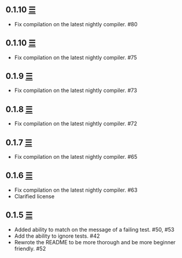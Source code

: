 ## 0.1.10 [☰](https://github.com/reem/stainless/compare/0.1.10...0.1.11)

* Fix compilation on the latest nightly compiler. #80

## 0.1.10 [☰](https://github.com/reem/stainless/compare/0.1.9...0.1.10)

* Fix compilation on the latest nightly compiler. #75

## 0.1.9 [☰](https://github.com/reem/stainless/compare/0.1.8...0.1.9)

* Fix compilation on the latest nightly compiler. #73

## 0.1.8 [☰](https://github.com/reem/stainless/compare/0.1.7...0.1.8)

* Fix compilation on the latest nightly compiler. #72

## 0.1.7 [☰](https://github.com/reem/stainless/compare/0.1.6...0.1.7)

* Fix compilation on the latest nightly compiler. #65

## 0.1.6 [☰](https://github.com/reem/stainless/compare/0.1.5...0.1.6)

* Fix compilation on the latest nightly compiler. #63
* Clarified license

## 0.1.5 [☰](https://github.com/reem/stainless/compare/0.1.4...0.1.5)

* Added ability to match on the message of a failing test. #50, #53
* Add the ability to ignore tests. #42
* Rewrote the README to be more thorough and be more beginner friendly. #52
